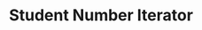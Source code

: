 ---
title: 'Student Number Iterator'
type: 'academic project'
affiliation: 'McMaster University'
images: ["NumberIterator1","NumberIterator2"]
skills: ['Circuits']
videoLink:  "https://youtu.be/th4inV366BM"
github: ""
links: []
linkTitles: []
linkTypes: []
description: In this second year circuits project, I displayed each digit in my student number on a 7-segment display using nothing but sequential logic.
---